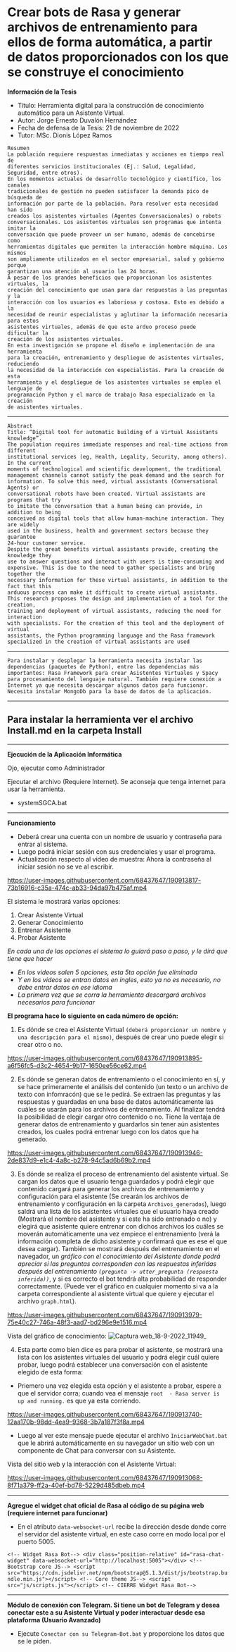 # Crear bots de Rasa y generar archivos de entrenamiento para ellos de forma automática, a partir de datos proporcionados con los que se construye el conocimiento

**Información de la Tesis**

- Título: Herramienta digital para la construcción de conocimiento automático para un Asistente Virtual.
- Autor: Jorge Ernesto Duvalón Hernández
- Fecha de defensa de la Tesis: 21 de noviembre de 2022
- Tutor: MSc. Dionis López Ramos

```
Resumen
La población requiere respuestas inmediatas y acciones en tiempo real de 
diferentes servicios institucionales (Ej.: Salud, Legalidad, Seguridad, entre otros).
En los momentos actuales de desarrollo tecnológico y científico, los canales 
tradicionales de gestión no pueden satisfacer la demanda pico de búsqueda de 
información por parte de la población. Para resolver esta necesidad han sido 
creados los asistentes virtuales (Agentes Conversacionales) o robots 
conversacionales. Los asistentes virtuales son programas que intenta imitar la 
conversación que puede proveer un ser humano, además de concebirse como 
herramientas digitales que permiten la interacción hombre máquina. Los mismos 
son ampliamente utilizados en el sector empresarial, salud y gobierno porque 
garantizan una atención al usuario las 24 horas. 
A pesar de los grandes beneficios que proporcionan los asistentes virtuales, la 
creación del conocimiento que usan para dar respuestas a las preguntas y la 
interacción con los usuarios es laboriosa y costosa. Esto es debido a la 
necesidad de reunir especialistas y aglutinar la información necesaria para estos 
asistentes virtuales, además de que este arduo proceso puede dificultar la 
creación de los asistentes virtuales. 
En esta investigación se propone el diseño e implementación de una herramienta 
para la creación, entrenamiento y despliegue de asistentes virtuales, reduciendo 
la necesidad de la interacción con especialistas. Para la creación de esta 
herramienta y el despliegue de los asistentes virtuales se emplea el lenguaje de 
programación Python y el marco de trabajo Rasa especializado en la creación 
de asistentes virtuales.
```
---
```
Abstract
Title: “Digital tool for automatic building of a Virtual Assistants knowledge”.
The population requires immediate responses and real-time actions from different 
institutional services (eg, Health, Legality, Security, among others). In the current 
moments of technological and scientific development, the traditional 
management channels cannot satisfy the peak demand and the search for 
information. To solve this need, virtual assistants (Conversational Agents) or 
conversational robots have been created. Virtual assistants are programs that try 
to imitate the conversation that a human being can provide, in addition to being 
conceived as digital tools that allow human-machine interaction. They are widely 
used in the business, health and government sectors because they guarantee 
24-hour customer service. 
Despite the great benefits virtual assistants provide, creating the knowledge they 
use to answer questions and interact with users is time-consuming and 
expensive. This is due to the need to gather specialists and bring together the 
necessary information for these virtual assistants, in addition to the fact that this 
arduous process can make it difficult to create virtual assistants. 
This research proposes the design and implementation of a tool for the creation, 
training and deployment of virtual assistants, reducing the need for interaction 
with specialists. For the creation of this tool and the deployment of virtual 
assistants, the Python programming language and the Rasa framework 
specialized in the creation of virtual assistants are used
```
---
```
Para instalar y desplegar la herramienta necesita instalar las dependencias (paquetes de Python), entre las dependencias más importantes: Rasa Framework para crear Asistentes Virtuales y Spacy para procesamiento del lenguaje natural. También requiere conexión a Internet ya que necesita descargar algunos datos para funcionar. Necesita instalar MongoDb para la base de datos de la aplicación.
```
---
**Para instalar la herramienta ver el archivo Install.md en la carpeta Install**
---
---
**Ejecución de la Aplicación Informática**

  Ojo, ejecutar como Administrador

  Ejecutar el archivo (Requiere Internet). Se aconseja que tenga internet para usar la herramienta.

- systemSGCA.bat

---

**Funcionamiento**

- Deberá crear una cuenta con un nombre de usuario y contraseña para entrar al sistema.
- Luego podrá iniciar sesión con sus credenciales y usar el programa.
- Actualización respecto al video de muestra: Ahora la contraseña al iniciar sesión no se ve al escribir.


https://user-images.githubusercontent.com/68437647/190913817-73b16916-c35a-474c-ab33-94da97b475af.mp4



El sistema le mostrará varias opciones:
   1. Crear Asistente Virtual
   2. Generar Conocimiento
   3. Entrenar Asistente
   4. Probar Asistente

 *En cada una de las opciones el sistema lo guiará paso a paso, y le dirá que tiene que hacer*
 - *En los videos salen 5 opciones, esta 5ta opción fue eliminada*
 - *Y en los videos se entran datos en ingles, esto ya no es necesario, no debe entrar datos en ese idioma*
 - *La primera vez que se corra la herramienta descargará archivos necesarios para funcionar*

  **El programa hace lo siguiente en cada número de opción:**

  1. Es dónde se crea el Asistente Virtual `(deberá proporcionar un nombre y una descripción para el mismo)`, después de crear uno puede elegir si crear otro o no.

https://user-images.githubusercontent.com/68437647/190913895-a6f56fc5-d3c2-4654-9b17-1650ee56ce62.mp4


  2. Es dónde se generan datos de entrenamiento o el conocimiento en sí, y se hace primeramente el análisis del contenido (un texto o un archivo de texto con infomracón) que se le pedirá. Se extraen las preguntas y las respuestas y guardadas en una base de datos automáticamente las cuáles se usarán para los archivos de entrenamiento. Al finalizar tendrá la posibilidad de elegir cargar otro contenido o no. Tiene la ventaja de generar datos de entrenamiento y guardarlos sin tener aún asistentes creados, los cuales podrá entrenar luego con los datos que ha generado.
  

https://user-images.githubusercontent.com/68437647/190913946-2de837d9-e1c4-4a8c-b278-94c5ad6b69b2.mp4


  3. Es dónde se realiza el proceso de entrenamiento del asistente virtual. Se cargan los datos que el usuario tenga guardados y podrá elegir que contenido cargará para generar los archivos de entrenamiento y configuración para el asistente (Se crearán los archivos de entrenamiento y configuración en la carpeta `Archivos_generados`), luego saldrá una lista de los asistentes virtuales que el usuario haya creado (Mostrará el nombre del asistente y si este ha sido entrenado o no) y elegirá que asistente quiere entrenar con dichos archivos los cuáles se moverán automáticamente una vez empiece el entrenamiento (verá la información completa de dicho asistente y confirmará que es ese el que desea cargar). También se mostrará después del entrenamiento en el navegador, un *gráfico con el conocimiento del Asistente donde podrá apreciar si las preguntas corresponden con las respuestas inferidas después del entrenamiento `(pregunta -> utter_pregunta (respuesta inferida))`*, y si es correcto el bot tendrá alta probabilidad de responder correctamente. (Puede ver el gráfico en cualquier momento si va a la carpeta correspondiente al asistente virtual que quiere y ejecutar el archivo `graph.html`).
  

https://user-images.githubusercontent.com/68437647/190913979-75e40c27-746a-48f3-aad7-bd296e9e1516.mp4


Vista del gráfico de conocimiento:
![Captura web_18-9-2022_11949_](https://user-images.githubusercontent.com/68437647/190914156-090a760f-c34c-4f0a-8c4c-85bd02e1ae0a.jpeg)

  4. Esta parte como bien dice es para probar el asistente, se mostrará una lista con los asistentes virtuales del usuario y podrá elegir cuál quiere probar, luego podrá establecer una conversación con el asistente elegido de esta forma:

- Priemero una vez elegida esta opción y el asistente a probar, espere a que el servidor corra; cuando vea el mensaje `root  - Rasa server is up and running.` es que ya esta corriendo.


https://user-images.githubusercontent.com/68437647/190913740-12aa170b-98dd-4ea9-9368-3b7a187f3f8a.mp4



- Luego al ver este mensaje puede ejecutar el archivo `IniciarWebChat.bat` que le abrirá automáticamente en su navegador un sitio web con un componente de Chat para conversar con su Asistente.

Vista del sitio web y la interacción con el Asistente Virtual:


https://user-images.githubusercontent.com/68437647/190913068-8f71a379-ff2a-40ef-bd78-5229d485dbeb.mp4

---
**Agregue el widget chat oficial de Rasa al código de su página web (requiere internet para funcionar)**
- En el atributo `data-websocket-url` recibe la dirección desde donde corre el servidor del asistente virtual, en este caso corre en modo local por el puerto 5005.

`<!-- Widget Rasa Bot-->
    <div class="position-relative" id="rasa-chat-widget" data-websocket-url="http://localhost:5005"></div>
    <!-- Bootstrap core JS-->
    <script src="https://cdn.jsdelivr.net/npm/bootstrap@5.1.3/dist/js/bootstrap.bundle.min.js"></script>
    <!-- Core theme JS-->
    <script src="js/scripts.js"></script>
    <!-- CIERRE Widget Rasa Bot-->`

---
**Módulo de conexión con Telegram. Si tiene un bot de Telegram y desea conectar este a su Asistente Virtual y poder interactuar desde esa plataforma (Usuario Avanzado)**

- Ejecute `Conectar con su Telegram-Bot.bat` y proporcione los datos que se le piden.

